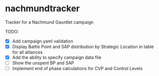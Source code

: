 # nachmundtracker
Tracker for a Nachmund Gauntlet campaign

TODO:
- [x] Add campaign.yaml validation
- [x] Display Battle Point and SAP distribution by Strategic Location in table for all alliances
- [x] Add the ability to specify campaign data file
- [ ] Show the unspent BP and SAP
- [ ] Implement end of phase calculations for CVP and Control Levels
